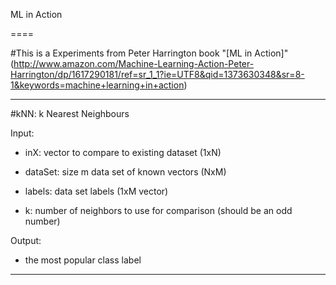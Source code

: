 ML in Action

====

#This is a Experiments from Peter Harrington book "[ML in Action]"(http://www.amazon.com/Machine-Learning-Action-Peter-Harrington/dp/1617290181/ref=sr_1_1?ie=UTF8&qid=1373630348&sr=8-1&keywords=machine+learning+in+action)

----

#kNN: k Nearest Neighbours

Input:

* inX: vector to compare to existing dataset (1xN)

* dataSet: size m data set of known vectors (NxM)

* labels: data set labels (1xM vector)

* k: number of neighbors to use for comparison (should be an odd number)

Output:

* the most popular class label

----
